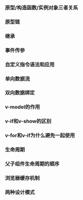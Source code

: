 ### 原型/构造函数/实例对象三者关系

### 原型链

### 继承

### 事件传参

### 自定义指令语法和应用

### 单向数据流

### 双向数据绑定

### v-model的作用

### v-if和v-show的区别

### v-for和v-if为什么避免一起使用

### 生命周期

### 父子组件生命周期的顺序

### 浏览器缓存机制

### 两种设计模式